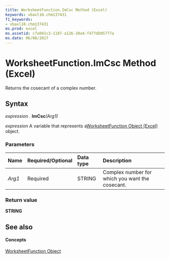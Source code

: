 ```yaml
---
title: WorksheetFunction.ImCsc Method (Excel)
keywords: vbaxl10.chm137431
f1_keywords:
- vbaxl10.chm137431
ms.prod: excel
ms.assetid: c7a041c3-1187-a126-28a4-f477db05777a
ms.date: 06/08/2017
---
```



# WorksheetFunction.ImCsc Method (Excel)

Returns the cosecant of a complex number.


## Syntax

 _expression_ . **ImCsc**_(Arg1)_

 _expression_ A variable that represents a[WorksheetFunction Object (Excel)](Excel.WorksheetFunction.md) object.


### Parameters



|**Name**|**Required/Optional**|**Data type**|**Description**|
|:-----|:-----|:-----|:-----|
| _Arg1_|Required|STRING|Complex number for which you want the cosecant.|

### Return value

 **STRING**


## See also


#### Concepts


[WorksheetFunction Object](Excel.WorksheetFunction.md)

